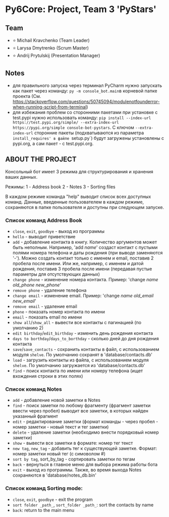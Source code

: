 # Py6Core: Project, Team 3 'PyStars'


## Team

- :star: Michail Kravchenko (Team Leader)
- :star: Larysa Dmytrenko (Scrum Master)
- :star: Andrij Prytulskij (Presentation Manager)


## Notes
- для правильного запуска через терминал PyCharm нужно запускать как пакет через команду: `py -m console_bot.main`в корневой папке проекта
  (См. https://stackoverflow.com/questions/50745094/modulenotfounderror-when-running-script-from-terminal)
- для избежания проблем со сторонними пакетами при установке с test.pypi нужно использовать команду: `pip install --index-url https://test.pypi.org/simple/ --extra-index-url https://pypi.org/simple console-bot-pystars`. С ключом `--extra-index-url` сторонние пакеты (подхватываются из параметра `install_requires' в файле `setup.py`) будут загружены установлены с pypi.org, а сам пакет - с test.pypi.org.


## ABOUT THE PROJECT

Консольный бот имеет 3 режима для структурирования и хранения ваших данных.

Режимы:
1 - Address book
2 - Notes
3 - Sorting files

В каждом режиме команда "help" выводит список всех доступных команд.
Данные, введенные пользователем в каждом режиме, сохраняются в папке пользователя и доступны при следующем запуске.

### Список команд Address Book

- `close`, `exit`, `goodbye` - выход из программы
- `hello` - выводит приветствие
- `add` - добавление контакта в книгу. Количество аргументов может быть неполным. Например, 'add _name_' создаст контакт с пустыми полями номера телефона и даты рождения (при выводе заменяются '-'). Можно создать контакт только с именем и email, поставив 2 пробела после имени. Или же, например, с именем и датой рождения, поставив 3 пробела после имени (передавая пустые параметры для отсутствующих данных)
- `change phone` - изменение номера контакта. Пример: 'change _name_ _old_phone_ _new_phone_'
- `remove phone` - удаление телефона
- `change email` - изменение email. Пример: 'change _name_ _old_email_ _new_email_'
- `remove email` - удаление email
- `phone` - показать номер контакта по имени
- `email` - показать email по имени
- `show all`/`show_all` - вывести все контакты с пагинацией (по умолчанию 2)
- `edit birthday`/`edit_birthday` - изменить день рождения контакта
- `days to borthday`/`days_to_borthday` - сколько дней до дня рождения контакта
- `save`/`save_contacts` - сохранить контакты в файл, с использованием модуля `shelve`. По умолчанию сохранят в 'database/contacts.db'
- `load` - загрузить контакты из файла, с использованием модуля `shelve`. По умолчанию загружается из 'database/contacts.db'
- `find` - поиск контакта по имени или номеру телефона (ищет вхождения строки в этих полях)

### Список команд Notes
- `add` - добавление новой заметки в Notes
- `find` - поиск заметки по любому фрагменту (фрагмент заметки ввести через пробел) выводит все заметки, в которых найден указанный фрагмент
- `edit` - редактирование заметки (формат команды - через пробел - номер заметки - новый текст и тег заметки)
- `delete` - удаление заметки (необходимо внести порядковый номер заметки)
- `show` - вывести все заметки в формате: номер тег текст
- `new tag`, `new_tag` - добавить тег к существующей заметке. Формат: номер заметки новый тег (с симоволом #)
- `sort by tag`, sort_by_tag - сортировать заметки по тегам
- `back` - вернуться в главное меню для выбора режима работы бота
- `exit` - выход из программы. Также, во время выхода Notes сохраняются в 'database/notes_db.bin'

### Список команд Sorting mode:
- `close`, `exit`, `goodbye` - exit the program
- `sort folder _path_`, `sort_folder _path_`: sort the contacts by name
- `back`: return to the main menu